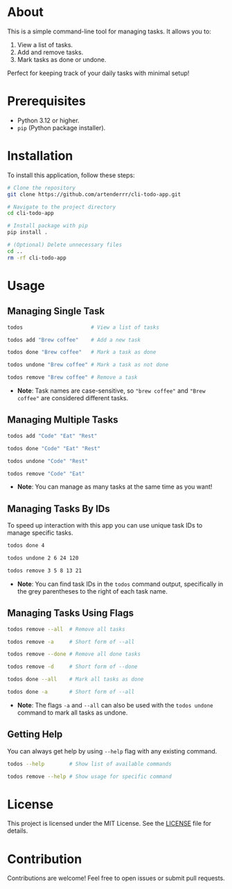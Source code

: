 # About
This is a simple command-line tool for managing tasks. It allows you to:

1. View a list of tasks.
2. Add and remove tasks.
3. Mark tasks as done or undone.

Perfect for keeping track of your daily tasks with minimal setup!

# Prerequisites
- Python 3.12 or higher.
- `pip` (Python package installer).

# Installation
To install this application, follow these steps:
```bash
# Clone the repository
git clone https://github.com/artenderrr/cli-todo-app.git

# Navigate to the project directory
cd cli-todo-app

# Install package with pip
pip install .

# (Optional) Delete unnecessary files
cd ..
rm -rf cli-todo-app
```

# Usage

## Managing Single Task
```bash
todos                      # View a list of tasks

todos add "Brew coffee"    # Add a new task

todos done "Brew coffee"   # Mark a task as done

todos undone "Brew coffee" # Mark a task as not done

todos remove "Brew coffee" # Remove a task
```
* **Note**: Task names are case-sensitive, so `"brew coffee"` and `"Brew coffee"` are considered different tasks.

## Managing Multiple Tasks
```bash
todos add "Code" "Eat" "Rest"

todos done "Code" "Eat" "Rest"

todos undone "Code" "Rest"

todos remove "Code" "Eat"
```
* **Note**: You can manage as many tasks at the same time as you want!

## Managing Tasks By IDs
To speed up interaction with this app you can use unique task IDs to manage specific tasks.
```bash
todos done 4

todos undone 2 6 24 120

todos remove 3 5 8 13 21
```
* **Note**: You can find task IDs in the `todos` command output, specifically in the grey parentheses to the right of each task name.

## Managing Tasks Using Flags
```bash
todos remove --all  # Remove all tasks

todos remove -a     # Short form of --all

todos remove --done # Remove all done tasks

todos remove -d     # Short form of --done

todos done --all    # Mark all tasks as done

todos done -a       # Short form of --all
```
* **Note**: The flags `-a` and `--all` can also be used with the `todos undone` command to mark all tasks as undone.

## Getting Help
You can always get help by using `--help` flag with any existing command.
```bash
todos --help        # Show list of available commands

todos remove --help # Show usage for specific command
```

# License
This project is licensed under the MIT License. See the [LICENSE](LICENSE) file for details.

# Contribution
Contributions are welcome! Feel free to open issues or submit pull requests.